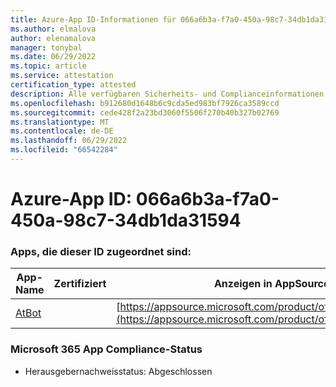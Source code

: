 ```yaml
---
title: Azure-App ID-Informationen für 066a6b3a-f7a0-450a-98c7-34db1da31594
ms.author: elmalova
author: elenamalova
manager: tonybal
ms.date: 06/29/2022
ms.topic: article
ms.service: attestation
certification_type: attested
description: Alle verfügbaren Sicherheits- und Complianceinformationen für 066a6b3a-f7a0-450a-98c7-34db1da31594.
ms.openlocfilehash: b912680d1648b6c9cda5ed983bf7926ca3589ccd
ms.sourcegitcommit: cede428f2a23bd3060f5506f270b40b327b02769
ms.translationtype: MT
ms.contentlocale: de-DE
ms.lasthandoff: 06/29/2022
ms.locfileid: "66542284"
---
```

# <a name="azure-app-id-066a6b3a-f7a0-450a-98c7-34db1da31594"></a>Azure-App ID: 066a6b3a-f7a0-450a-98c7-34db1da31594


### <a name="apps-associated-with-this-id"></a>Apps, die dieser ID zugeordnet sind:
| **App-Name** | **Zertifiziert** | **Anzeigen in AppSource** |
|--------------|---------------|-----------------------|
| [AtBot](../forward/WA104381219.md) |  | [https://appsource.microsoft.com/product/office/WA104381219](https://appsource.microsoft.com/product/office/WA104381219) |

### <a name="microsoft-365-app-compliance-status"></a>Microsoft 365 App Compliance-Status
- Herausgebernachweisstatus: Abgeschlossen
